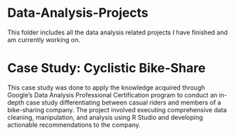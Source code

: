 # Data-Analysis-Projects

This folder includes all the data analysis related projects I have finished and am currently working on. 

# Case Study: Cyclistic Bike-Share
This case study was done to apply the knowledge acquired through Google’s Data Analysis Professional Certification program to conduct an in-depth case study differentiating between casual riders and members of a bike-sharing company. The project involved executing comprehensive data cleaning, manipulation, and analysis using R Studio and developing actionable recommendations to the company.

